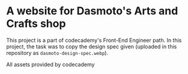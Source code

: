 # A website for Dasmoto's Arts and Crafts shop

This project is a part of codecademy's Front-End Engineer path.
In this project, the task was to copy the design spec given (uploaded in this repository as `dasmoto-design-spec.webp`).

All assets provided by codecademy
